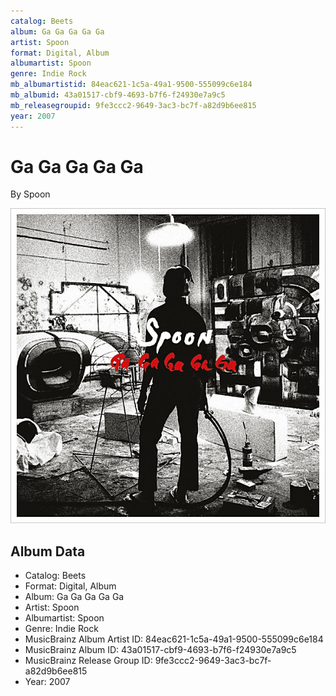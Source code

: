 ```yaml
---
catalog: Beets
album: Ga Ga Ga Ga Ga
artist: Spoon
format: Digital, Album
albumartist: Spoon
genre: Indie Rock
mb_albumartistid: 84eac621-1c5a-49a1-9500-555099c6e184
mb_albumid: 43a01517-cbf9-4693-b7f6-f24930e7a9c5
mb_releasegroupid: 9fe3ccc2-9649-3ac3-bc7f-a82d9b6ee815
year: 2007
---
```


# Ga Ga Ga Ga Ga

By Spoon

![](../../assets/beetscovers/Spoon-Ga_Ga_Ga_Ga_Ga.jpg)

## Album Data

- Catalog: Beets
- Format: Digital, Album
- Album: Ga Ga Ga Ga Ga
- Artist: Spoon
- Albumartist: Spoon
- Genre: Indie Rock
- MusicBrainz Album Artist ID: 84eac621-1c5a-49a1-9500-555099c6e184
- MusicBrainz Album ID: 43a01517-cbf9-4693-b7f6-f24930e7a9c5
- MusicBrainz Release Group ID: 9fe3ccc2-9649-3ac3-bc7f-a82d9b6ee815
- Year: 2007

